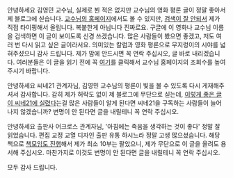 #

안녕하세요 김영민 교수님, 실제로 뵌 적은 없지만 교수님의 영화 평론 글이 정말 좋아서 제 블로그에 싣습니다. [교수님의 홈페이지](http://polisci.snu.ac.kr/bbs/view.php?id=kimym_movies&page=1&sn1=&divpage=1&sn=off&ss=on&sc=on&select_arrange=headnum&desc=asc&no=13)에서도 볼 수 있지만, [검색이 잘 안되서](https://www.google.com/search?client=safari&rls=en&ei=klBgXPaQG53u8wX_57bIDA&q=%EC%95%88%ED%86%A0%EB%8B%88%EC%95%84%EC%8A%A4+%EB%9D%BC%EC%9D%B8+%EA%B9%80%EC%98%81%EB%AF%BC+%EA%B5%90%EC%88%98&oq=%EC%95%88%ED%86%A0%EB%8B%88%EC%95%84%EC%8A%A4+%EB%9D%BC%EC%9D%B8+%EA%B9%80%EC%98%81%EB%AF%BC+%EA%B5%90%EC%88%98&gs_l=psy-ab.3...8929.9674..9688...3.0..1.145.995.3j6......0....1..gws-wiz.hpdDlAsKBPI) 제가 직접 타이핑해서 올립니다. 복붙한게 아닙니다 진짜로요. 구글에 이 영화나 교수님 이름을 검색하면 이 글이 보이도록 신경 쓰겠습니다. 많은 사람들이 봤으면 좋겠고, 저도 여러 번 다시 읽고 싶은 글이라서요. 의미있는 칼럼과 영화 평론으로 무지렁이의 시야를 넓혀주셨으니 감사 드립니다. 제가 맘에 안드시면 꼭 연락 주십시오, 글 바로 내리겠습니다. 여러분들은 이 글을 읽기 전에 꼭 [여기](http://polisci.snu.ac.kr/bbs/view.php?id=kimym_movies&page=1&sn1=&divpage=1&sn=off&ss=on&sc=on&select_arrange=headnum&desc=asc&no=13)를 클릭해서 교수님 홈페이지의 조회수를 높여주시기 바랍니다.

안녕하세요 씨네21 관계자님, 김영민 교수님의 평론이 빛을 볼 수 있도록 다시 게재해주셔서 감사합니다. 감히 제가 허락도 없이 제 블로그에 무단으로 싣는데, [이렇게 좋은 글이 씨네21에 실렸다](http://www.cine21.com/news/view/?mag_id=91290)는걸 많은 사람들이 알게 된다면 씨네21을 구독하는 사람들이 늘어나지 않겠습니까? 변명이 안 된다면 글을 내릴테니 꼭 연락 주십시오.

안녕하세요 출판사 어크로스 관계자님, '아침에는 죽음을 생각하는 것이 좋다' 정말 잘 읽었습니다. 편집 교정 교열 디자인 출판 유통 하시느라 정말 고생 많으셨습니다. 해당 책으로 [책모임도 진행](https://myeongjae.kim/daily/2019/02/10/meaning-of-life/)해서 제가 최소 10부는 팔았으니, 제가 무단으로 이 글을 올려도 용서해 주십시오. 마찬가지로 이것도 변명이 안 된다면 글을 내릴테니 꼭 연락 주십시오.

모두 감사 드립니다.

